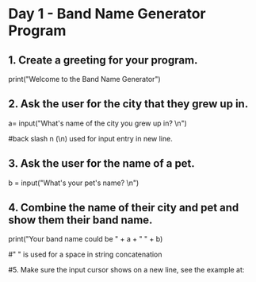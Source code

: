 # **Day 1 - Band Name Generator Program**

## 1. Create a greeting for your program.
  print("Welcome to the Band Name Generator")

## 2. Ask the user for the city that they grew up in.
  a= input("What's name of the city you grew up in? \n") 

#back slash n (\n) used for input entry in new line.

## 3. Ask the user for the name of a pet.
  b = input("What's your pet's name? \n")

## 4. Combine the name of their city and pet and show them their band name.
  print("Your band name could be " + a + " " + b)

#" " is used for a space in string concatenation


#5. Make sure the input cursor shows on a new line, see the example at:

